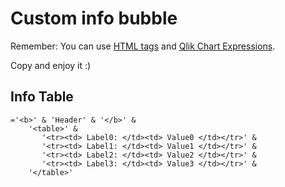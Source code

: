 # Custom info bubble

Remember: You can use [HTML tags](https://www.w3schools.com/tags/ref_byfunc.asp) and [Qlik Chart Expressions](https://help.qlik.com/en-US/qlikview/November2017/Subsystems/Client/Content/ChartFunctions/chart-expressions.htm).

Copy and enjoy it :)

## Info Table

```
='<b>' & 'Header' & '</b>' & 
    '<table>' &
       '<tr><td> Label0: </td><td> Value0 </td></tr>' &
       '<tr><td> Label1: </td><td> Value1 </td></tr>' &
       '<tr><td> Label2: </td><td> Value2 </td></tr>' &
       '<tr><td> Label3: </td><td> Value3 </td></tr>' &
    '</table>'
```
